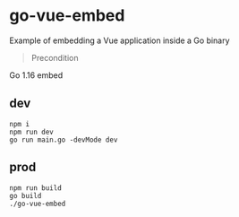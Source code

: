 # go-vue-embed
Example of embedding a Vue application inside a Go binary

> Precondition

Go 1.16 embed

## dev
```
npm i
npm run dev
go run main.go -devMode dev
```

## prod
```
npm run build
go build
./go-vue-embed
```

